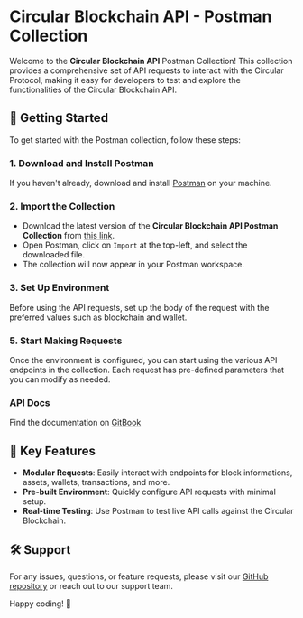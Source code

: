 # Circular Blockchain API - Postman Collection

Welcome to the **Circular Blockchain API** Postman Collection! This collection provides a comprehensive set of API requests to interact with the Circular Protocol, making it easy for developers to test and explore the functionalities of the Circular Blockchain API.

## 🚀 Getting Started

To get started with the Postman collection, follow these steps:

### 1. Download and Install Postman
If you haven't already, download and install [Postman](https://www.postman.com/downloads/) on your machine.

### 2. Import the Collection
- Download the latest version of the **Circular Blockchain API Postman Collection** from [this link](#).
- Open Postman, click on `Import` at the top-left, and select the downloaded file.
- The collection will now appear in your Postman workspace.

### 3. Set Up Environment
Before using the API requests, set up the body of the request with the preferred values such as blockchain and wallet.

### 5. Start Making Requests
Once the environment is configured, you can start using the various API endpoints in the collection. Each request has pre-defined parameters that you can modify as needed.

### API Docs

Find the documentation on [GitBook](https://circular-protocol.gitbook.io/circular-sdk/api-docs/apis)

## 🌟 Key Features
- **Modular Requests**: Easily interact with endpoints for block informations, assets, wallets, transactions, and more.
- **Pre-built Environment**: Quickly configure API requests with minimal setup.
- **Real-time Testing**: Use Postman to test live API calls against the Circular Blockchain.

## 🛠 Support
For any issues, questions, or feature requests, please visit our [GitHub repository](https://github.com/circular-protocol/circular-postman-api) or reach out to our support team.

Happy coding! 🚀

